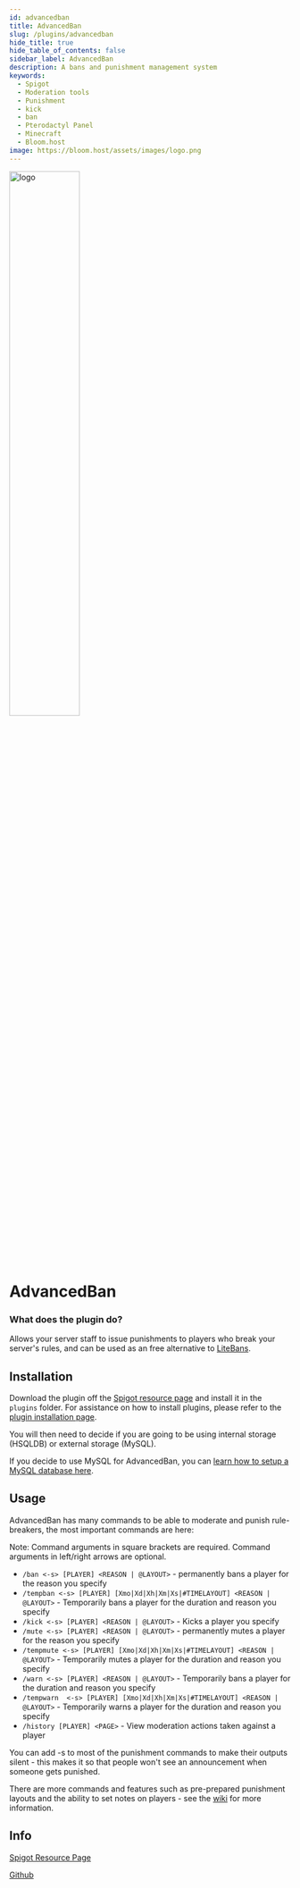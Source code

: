 ```yaml
---
id: advancedban
title: AdvancedBan
slug: /plugins/advancedban
hide_title: true
hide_table_of_contents: false
sidebar_label: AdvancedBan
description: A bans and punishment management system
keywords:
  - Spigot
  - Moderation tools
  - Punishment
  - kick
  - ban
  - Pterodactyl Panel
  - Minecraft
  - Bloom.host
image: https://bloom.host/assets/images/logo.png
---
```


<div class="text--center">
<img src="https://bloom.host/logo-white.svg" alt="logo" height="50%" width="50%"/>
<h1>AdvancedBan</h1>
</div>

### What does the plugin do?

Allows your server staff to issue punishments to players who break your server's rules, and can be used as an free alternative to [LiteBans](https://docs.bloom.host/plugins/Litebans).

## Installation

Download the plugin off the [Spigot resource page](https://www.spigotmc.org/resources/advancedban.8695/) and install it in the `plugins` folder.
For assistance on how to install plugins, please refer to the [plugin installation page](https://docs.bloom.host/installing-plugins).

You will then need to decide if you are going to be using internal storage (HSQLDB) or external storage (MySQL).

If you decide to use MySQL for AdvancedBan, you can [learn how to setup a MySQL database here](https://docs.bloom.host/databases).

## Usage 
AdvancedBan has many commands to be able to moderate and punish rule-breakers, the most important commands are here:

Note: Command arguments in square brackets are required. Command arguments in left/right arrows are optional.

* `/ban <-s> [PLAYER] <REASON | @LAYOUT>` - permanently bans a player for the reason you specify
* `/tempban <-s> [PLAYER] [Xmo|Xd|Xh|Xm|Xs|#TIMELAYOUT] <REASON | @LAYOUT>` - Temporarily bans a player for the duration and reason you specify
* `/kick <-s> [PLAYER] <REASON | @LAYOUT>` - Kicks a player you specify
* `/mute <-s> [PLAYER] <REASON | @LAYOUT>` - permanently mutes a player for the reason you specify
* `/tempmute <-s> [PLAYER] [Xmo|Xd|Xh|Xm|Xs|#TIMELAYOUT] <REASON | @LAYOUT>` - Temporarily mutes a player for the duration and reason you specify
* `/warn <-s> [PLAYER] <REASON | @LAYOUT>` - Temporarily bans a player for the duration and reason you specify
* `/tempwarn  <-s> [PLAYER] [Xmo|Xd|Xh|Xm|Xs|#TIMELAYOUT] <REASON | @LAYOUT>` - Temporarily warns a player for the duration and reason you specify
* `/history [PLAYER] <PAGE>` - View moderation actions taken against a player 

You can add -s to most of the punishment commands to make their outputs silent - this makes it so that people won't see an announcement when someone gets punished.

There are more commands and features such as pre-prepared punishment layouts and the ability to set notes on players - see the [wiki](https://github.com/DevLeoko/AdvancedBan/wiki) for more information.

## Info

[Spigot Resource Page](https://www.spigotmc.org/resources/advancedban.8695/)

[Github](https://github.com/DevLeoko/AdvancedBan)
